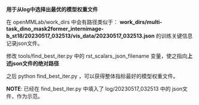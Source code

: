 

**用于从log中选择出最优的模型权重文件**

在 openMMLab/work_dirs 中会有路径类似于：
**work_dirs/multi-task_dino_mask2former_internimage-b_st18/20230517_032513/vis_data/20230517_032513.json**
的训练关键信息记录json文件。

修改 tools/find_best_iter.py 中的 rst_scalars_json_filename 变量，使之指向**上述json文件的绝对路径**

之后 python find_best_iter.py ，可以获得整体指标最好的模型权重文件。

**NOTE**: 已经在 find_best_iter.py 中填入了 log/20230517_032513 中的 json文件，作为示范。